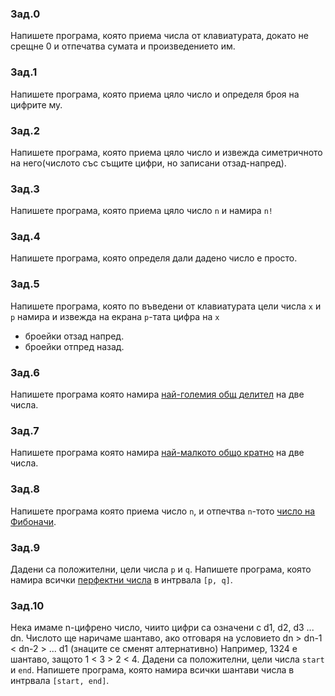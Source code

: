 ### Зад.0
Напишете програма, която приема числа от клавиатурата, докато не срещне 0 и отпечатва сумата и произведението им.

### Зад.1
Напишете програма, която приема цяло число и определя броя на цифрите му.

### Зад.2
Напишете програма, която приема цяло число и извежда симетричното на него(числото със същите цифри, но записани отзад-напред).

### Зад.3
Напишете програма, която приема цяло число `n` и намира `n!`

### Зад.4
Напишете програма, която определя дали дадено число е просто.

### Зад.5
Напишете програма, която по въведени от клавиатурата цели числа `x` и `p` намира и извежда на екрана `p`-тата цифра на `x`
* броейки отзад напред.
* броейки отпред назад.

### Зад.6
Напишете програма която намира [най-големия общ делител](https://en.wikipedia.org/wiki/Greatest_common_divisor) на две числа.

### Зад.7
Напишете програма която намира [най-малкото общо кратно](https://en.wikipedia.org/wiki/Least_common_multiple) на две числа.

### Зад.8
Напишете програма която приема число `n`, и отпечтва `n`-тото [число на Фибоначи](https://en.wikipedia.org/wiki/Fibonacci_number).

### Зад.9
Дадени са положителни, цели числа `p` и `q`. Напишете програма, която намира всички [перфектни числа](https://en.wikipedia.org/wiki/Perfect_number) в интрвала `[p, q]`.

### Зад.10
Нека имаме n-цифрено число, чиито цифри са означени с d1, d2, d3 ... dn. Числото ще наричаме шантаво, ако отговаря на условието dn > dn-1 < dn-2 > ... d1 (знаците се сменят алтернативно)
Например, 1324 е шантаво, защото 1 < 3 > 2 < 4.
Дадени са положителни, цели числа `start` и `end`. Напишете програма, която намира всички шантави числа в интрвала `[start, end]`.
